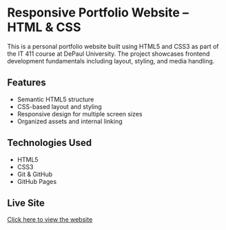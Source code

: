 # Responsive Portfolio Website – HTML & CSS

This is a personal portfolio website built using HTML5 and CSS3 as part of the IT 411 course at DePaul University. The project showcases frontend development fundamentals including layout, styling, and media handling.

## Features
- Semantic HTML5 structure
- CSS-based layout and styling
- Responsive design for multiple screen sizes
- Organized assets and internal linking

## Technologies Used
- HTML5
- CSS3
- Git & GitHub
- GitHub Pages

## Live Site
[Click here to view the website](https://jeshwanth-04.github.io/Responsive-Portfolio-Website-HTML-CSS-/)
